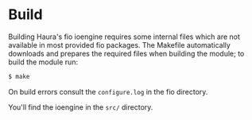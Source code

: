 # Build

Building Haura's fio ioengine requires some internal files which are not available in most provided fio packages. The Makefile automatically downloads and prepares the required files when building the module; to build the module run:

```sh
$ make
```

On build errors consult the `configure.log` in the fio directory.

You'll find the ioengine in the `src/` directory.

